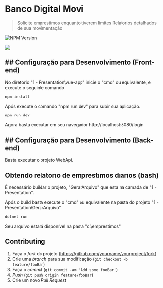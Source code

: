 # Banco Digital Movi
> Solicite emprestimos enquanto tiverem limites
> Relatorios detalhados de sua movimentação

![NPM Version][npm-image]

![](../header.png)

## ## Configuração para Desenvolvimento (Front-end)

No diretorio "1 - Presentation\vue-app" inicie o "cmd" ou equivalente, e execute o seguinte comando

```sh
npm install
```

Após execute o comando "npm run dev" para subir sua aplicação.

```sh
npm run dev
```

Agora basta executar em seu navegador http://localhost:8080/login

## ## Configuração para Desenvolvimento (Back-end)

Basta executar o projeto WebApi.

## Obtendo relatorio de emprestimos diarios (bash)

É necessário buildar o projeto, "GerarArquivo" que esta na camada de "1 - Presentation".

Após o build basta execute o "cmd" ou equivalente na pasta do projeto "1 - Presentation\GerarArquivo"

```sh
dotnet run
```

Seu arquivo estará disponível na pasta "c:\emprestimos"

## Contributing

1. Faça o _fork_ do projeto (<https://github.com/yourname/yourproject/fork>)
2. Crie uma _branch_ para sua modificação (`git checkout -b feature/fooBar`)
3. Faça o _commit_ (`git commit -am 'Add some fooBar'`)
4. _Push_ (`git push origin feature/fooBar`)
5. Crie um novo _Pull Request_

[npm-image]: https://img.shields.io/npm/v/datadog-metrics.svg?style=flat-square
[npm-url]: https://npmjs.org/package/datadog-metrics
[npm-downloads]: https://img.shields.io/npm/dm/datadog-metrics.svg?style=flat-square
[travis-image]: https://img.shields.io/travis/dbader/node-datadog-metrics/master.svg?style=flat-square
